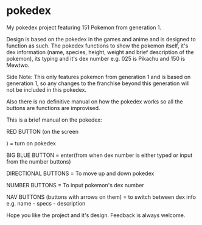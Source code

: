 # pokedex
My pokedex project featuring 151 Pokemon from generation 1. 

Design is based on the pokedex in the games and anime and is designed to function as such. The pokedex functions to
show the pokemon itself, it's dex information (name, species, height, weight and brief description of the pokemon), its typing
and it's dex number e.g. 025 is Pikachu and 150 is Mewtwo.

Side Note:
This only features pokemon from generation 1 and is based on generation 1, so any changes to the franchise beyond this generation
will not be included in this pokedex.

Also there is no definitive manual on how the pokedex works so all the buttons are functions are improvised.

This is a brief manual on the pokedex:


RED BUTTON (on the screen <div>) = turn on pokedex

BIG BLUE BUTTON = enter(from when dex number is either typed or input from the number buttons)

DIRECTIONAL BUTTONS = To move up and down pokedex

NUMBER BUTTONS = To input pokemon's dex number

NAV BUTTONS (buttons with arrows on them) = to switch between dex info e.g. name - specs - description


Hope you like the project and it's design. Feedback is always welcome.
